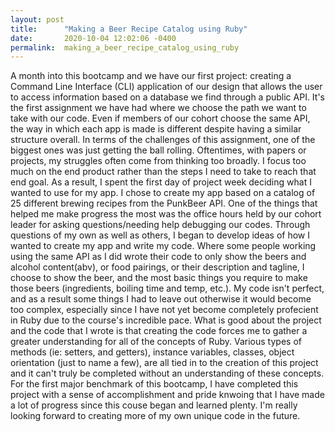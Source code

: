```yaml
---
layout: post
title:      "Making a Beer Recipe Catalog using Ruby"
date:       2020-10-04 12:02:06 -0400
permalink:  making_a_beer_recipe_catalog_using_ruby
---
```



A month into this bootcamp and we have our first project: creating a Command Line Interface (CLI) application of our design that allows the user to access information based on a database we find through a public API.  It's the first assignment we have had where we choose the path we want to take with our code.  Even if members of our cohort choose the same API, the way in which each app is made is different despite having a similar structure overall.  In terms of the challenges of this assignment, one of the biggest ones was just getting the ball rolling.  Oftentimes, with papers or projects, my struggles often come from thinking too broadly.  I focus too much on the end product rather than the steps I need to take to reach that end goal.  As a result, I spent the first day of project week deciding what I wanted to use for my app.  I chose to create my app based on a catalog of 25 different brewing recipes from  the PunkBeer API.  One of the things that helped me make progress the most was the office hours held by our cohort leader for asking questions/needing help debugging our codes.  Through questions of my own as well as others, I began to develop ideas of how I wanted to create my app and write my code.  Where some people working using the same API as I did wrote their code to only show the beers and alcohol content(abv), or food pairings, or their description and tagline, I choose to show the beer, and the most basic things you require to make those beers (ingredients, boiling time and temp, etc.).  My code isn't perfect, and as a result some things I had to leave out otherwise it would become too complex, especially since I have not yet become completely profecient in Ruby due to the course's incredible pace.  What is good about the project and the code that I wrote is that creating the code forces me to gather a greater understanding for all of the concepts of Ruby.  Various types of methods (ie: setters, and getters), instance variables, classes, object orientation (just to name a few), are all tied in to the creation of this project and it can't truly be completed without an understanding of these concepts.  For the first major benchmark of this bootcamp, I have completed this project with a sense of accomplishment and pride knwoing that I have made a lot of progress since this couse began and learned plenty.  I'm really looking forward to creating more of my own unique code in the future.
